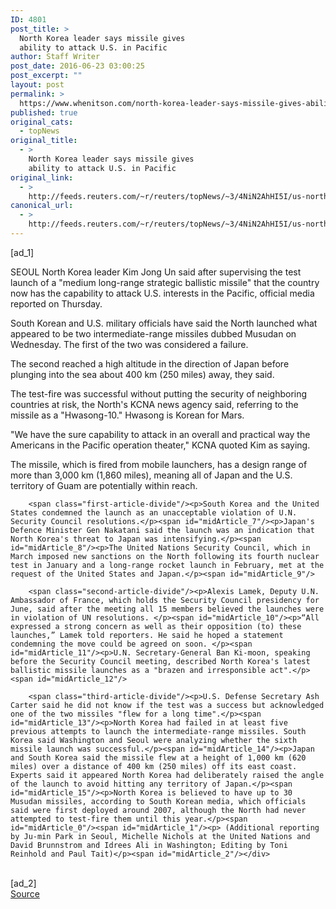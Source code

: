 ```yaml
---
ID: 4801
post_title: >
  North Korea leader says missile gives
  ability to attack U.S. in Pacific
author: Staff Writer
post_date: 2016-06-23 03:00:25
post_excerpt: ""
layout: post
permalink: >
  https://www.whenitson.com/north-korea-leader-says-missile-gives-ability-to-attack-u-s-in-pacific/
published: true
original_cats:
  - topNews
original_title:
  - >
    North Korea leader says missile gives
    ability to attack U.S. in Pacific
original_link:
  - >
    http://feeds.reuters.com/~r/reuters/topNews/~3/4NiN2AhHI5I/us-northkorea-missile-kim-idUSKCN0Z82PB
canonical_url:
  - >
    http://feeds.reuters.com/~r/reuters/topNews/~3/4NiN2AhHI5I/us-northkorea-missile-kim-idUSKCN0Z82PB
---
```

 [ad_1]
<br><div id="articleText">
<span id="midArticle_start"/>

<span id="midArticle_0"/><span class="focusParagraph" readability="5"><p><span class="articleLocation">SEOUL</span> North Korea leader Kim Jong Un said after supervising the test launch of a "medium long-range strategic ballistic missile" that the country now has the capability to attack U.S. interests in the Pacific, official media reported on Thursday.</p></span><span id="midArticle_1"/><p>South Korean and U.S. military officials have said the North launched what appeared to be two intermediate-range missiles dubbed Musudan on Wednesday. The first of the two was considered a failure.</p><span id="midArticle_2"/><p>The second reached a high altitude in the direction of Japan before plunging into the sea about 400 km (250 miles) away, they said.</p><span id="midArticle_3"/><p>The test-fire was successful without putting the security of neighboring countries at risk, the North's KCNA news agency said, referring to the missile as a "Hwasong-10." Hwasong is Korean for Mars.</p><span id="midArticle_4"/><p>"We have the sure capability to attack in an overall and practical way the Americans in the Pacific operation theater," KCNA quoted Kim as saying.</p><span id="midArticle_5"/><p>The missile, which is fired from mobile launchers, has a design range of more than 3,000 km (1,860 miles), meaning all of Japan and the U.S. territory of Guam are potentially within reach.</p><span id="midArticle_6"/>
        
        <span class="first-article-divide"/><p>South Korea and the United States condemned the launch as an unacceptable violation of U.N. Security Council resolutions.</p><span id="midArticle_7"/><p>Japan's Defence Minister Gen Nakatani said the launch was an indication that North Korea's threat to Japan was intensifying.</p><span id="midArticle_8"/><p>The United Nations Security Council, which in March imposed new sanctions on the North following its fourth nuclear test in January and a long-range rocket launch in February, met at the request of the United States and Japan.</p><span id="midArticle_9"/>
        
        <span class="second-article-divide"/><p>Alexis Lamek, Deputy U.N. Ambassador of France, which holds the Security Council presidency for June, said after the meeting all 15 members believed the launches were in violation of UN resolutions. </p><span id="midArticle_10"/><p>“All expressed a strong concern as well as their opposition (to) these launches,” Lamek told reporters. He said he hoped a statement condemning the move could be agreed on soon. </p><span id="midArticle_11"/><p>U.N. Secretary-General Ban Ki-moon, speaking before the Security Council meeting, described North Korea's latest ballistic missile launches as a "brazen and irresponsible act".</p><span id="midArticle_12"/>
        
        <span class="third-article-divide"/><p>U.S. Defense Secretary Ash Carter said he did not know if the test was a success but acknowledged one of the two missiles "flew for a long time".</p><span id="midArticle_13"/><p>North Korea had failed in at least five previous attempts to launch the intermediate-range missiles. South Korea said Washington and Seoul were analyzing whether the sixth missile launch was successful.</p><span id="midArticle_14"/><p>Japan and South Korea said the missile flew at a height of 1,000 km (620 miles) over a distance of 400 km (250 miles) off its east coast. Experts said it appeared North Korea had deliberately raised the angle of the launch to avoid hitting any territory of Japan.</p><span id="midArticle_15"/><p>North Korea is believed to have up to 30 Musudan missiles, according to South Korean media, which officials said were first deployed around 2007, although the North had never attempted to test-fire them until this year.</p><span id="midArticle_0"/><span id="midArticle_1"/><p> (Additional reporting by Ju-min Park in Seoul, Michelle Nichols at the United Nations and David Brunnstrom and Idrees Ali in Washington; Editing by Toni Reinhold and Paul Tait)</p><span id="midArticle_2"/></div>
<br>[ad_2]
<br><a href="http://feeds.reuters.com/~r/reuters/topNews/~3/4NiN2AhHI5I/us-northkorea-missile-kim-idUSKCN0Z82PB">Source </a>